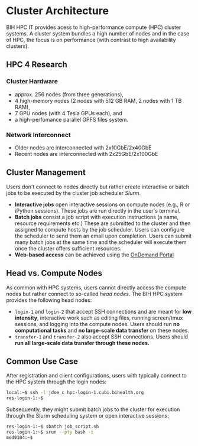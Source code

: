 # Cluster Architecture

BIH HPC IT provides acess to high-performance compute (HPC) cluster systems.
A cluster system bundles a high number of nodes and in the case of HPC, the focus is on performance (with contrast to high availability clusters).

## HPC 4 Research

### Cluster Hardware

- approx. 256 nodes (from three generations),
- 4 high-memory nodes (2 nodes with 512 GB RAM, 2 nodes with 1 TB RAM),
- 7 GPU nodes (with 4 Tesla GPUs each), and
- a high-perfomance parallel GPFS files system.

### Network Interconnect

- Older nodes are interconnected with 2x10GbE/2x40GbE
- Recent nodes are interconnected with 2x25GbE/2x100GbE

## Cluster Management

Users don't connect to nodes directly but rather create interactive or batch jobs to be executed by the cluster job scheduler *Slurm*.

- **Interactive jobs** open interactive sessions on compute nodes (e.g., R or iPython sessions).
  These jobs are run directly in the user's terminal.
- **Batch jobs** consist a job script with execution instructions (a name, resource requirements etc.)
  These are submitted to the cluster and then assigned to compute hosts by the job scheduler.
  Users can configure the scheduler to send them an email upon completion.
  Users can submit many batch jobs at the same time and the scheduler will execute them once the cluster offers sufficient resources.
- **Web-based access** can be achieved using the [OnDemand Portal](../ondemand/overview.md)

## Head vs. Compute Nodes

As common with HPC systems, users cannot directly access the compute nodes but rather connect to so-called *head nodes*.
The BIH HPC system provides the following head nodes:

- `login-1` and `login-2` that accept SSH connections and are meant for **low intensity**, interactive work such as editing files, running screen/tmux sessions, and logging into the compute nodes.
  Users should run **no computational tasks** and **no large-scale data transfer** on these nodes.
- `transfer-1` and `transfer-2` also accept SSH connections.
  Users should **run all large-scale data transfer through these nodes.**

## Common Use Case

After registration and client configurations, users with typically connect to the HPC system through the login nodes:

```bash
local:~$ ssh -l jdoe_c hpc-login-1.cubi.bihealth.org
res-login-1:~$
```

Subsequently, they might submit batch jobs to the cluster for execution through the Slurm scheduling system or open interactive sessions:

```bash
res-login-1:~$ sbatch job_script.sh
res-login-1:~$ srun --pty bash -i
med0104:~$
```
